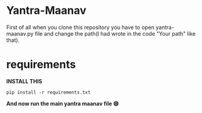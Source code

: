 # Yantra-Maanav

First of all when you clone this repository you have to open yantra-maanav.py file and change the path(I had wrote in the code "Your path" like that).

# requirements
**INSTALL THIS**

`pip install -r requirements.txt`

**And now run the main yantra maanav file :smile:**
